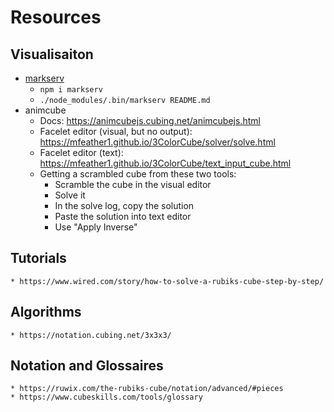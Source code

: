 # Resources

## Visualisaiton

* [markserv](https://github.com/markserv/markserv)
    * `npm i markserv`
    * `./node_modules/.bin/markserv README.md`
* animcube
    * Docs: https://animcubejs.cubing.net/animcubejs.html
    * Facelet editor (visual, but no output): https://mfeather1.github.io/3ColorCube/solver/solve.html
    * Facelet editor (text): https://mfeather1.github.io/3ColorCube/text_input_cube.html
    * Getting a scrambled cube from these two tools:
        * Scramble the cube in the visual editor
        * Solve it
        * In the solve log, copy the solution
        * Paste the solution into text editor
        * Use "Apply Inverse"


## Tutorials
    * https://www.wired.com/story/how-to-solve-a-rubiks-cube-step-by-step/

## Algorithms
    * https://notation.cubing.net/3x3x3/

## Notation and Glossaires
    * https://ruwix.com/the-rubiks-cube/notation/advanced/#pieces
    * https://www.cubeskills.com/tools/glossary
